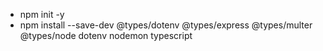 - npm init -y
- npm install --save-dev @types/dotenv @types/express @types/multer @types/node dotenv nodemon typescript
